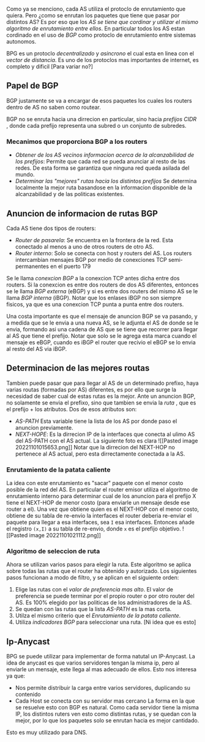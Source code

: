 Como ya se menciono, cada AS utiliza el protoclo de enrutamiento que quiera. Pero ¿como se enrutan los paquetes que tiene que pasar por distintos AS?
Es por eso que los *AS se tiene que cordinar y utilizar el mismo algoritmo de enrutamiento entre ellos*. En particular todos los AS estan cordinado en el uso de *BGP* como protoclo de enrutamiento entre sistemas autonomos. 

BPG es un protoclo *decentralizado* y *asincrono* el cual esta en linea con el *vector de distancia*. Es uno de los protoclos mas importantes de internet, es completo y dificil [Para variar no?]


## Papel de BGP
BGP justamente se va a encargar de esos paquetes los cuales los routers dentro de AS no saben como routear. 

BGP no se enruta hacia una dirrecion en particular, sino hacia *prefijos CIDR* , donde cada prefijo representa una subred o un conjunto de subredes. 

### Mecanimos que proporciona BGP a los routers
- *Obtener de los AS vecinos informacion acerca de la alcanzabilidad de los prefijos*: Permite que cada red se pueda anunciar al resto de las redes. De esta forma se garantiza que ninguna red queda asilada del mundo. 
- *Determinar las "mejores" rutas hacia los distintos prefijos* Se determina localmente la mejor ruta basandose en la informacion disponible de la alcanzabilidad y de las politicas existentes. 

## Anuncion de informacion de rutas BGP
Cada AS tiene dos tipos de routers:
- *Router de pasarela*: Se encuentra en la frontera de la red. Esta conectado al menos a uno de otros routers de otro AS.
- *Router interno*: Solo se conecta con host y routers del AS. 
Los routers intercambian mensajes BGP por medio de conexciones TCP semi-permanentes en el puerto 179

Se le llama *conexcion BGP* a la conexcion TCP antes dicha entre dos routers. 
Si la conexcion es entre dos routers de dos AS diferentes, entonces se le llama *BGP externa* (eBGP) y si es entre dos routers del mismo AS se le llama *BGP interna* (iBGP). Notar que los enlases iBGP no son siempre fisicos, ya que es una conexcion TCP punta a punta entre dos routers. 

Una costa importante es que el mensaje de anuncion BGP se va pasando, y a medida que se le envia a una nueva AS, se le adjunta el AS de donde se le envia, formando asi una cadena de AS que se tiene que recorrer para llegar al AS que tiene el prefijo. Notar que solo se le agrega esta marca cuando el mensaje es eBGP, cuando es iBGP el router que recivio el eBGP se lo envia al resto del AS via iBGP.

## Determinacion de las mejores routas
Tambien puede pasar que para llegar al AS de un determinado prefixo, haya varias routas (formadas por AS) diferentes, es por ello que surge la necesidad de saber cual de estas rutas es la mejor.
Ante un anuncion BGP, no solamente se envia el prefixo, sino que tambien se envia la *ruta* , que es el prefijo + los atributos. 
Dos de esos atributos son:
- *AS-PATH* Esta variable tiene la lista de los AS por donde paso el anuncion previamente. 
- *NEXT-HOPE*: Es la dirrecion IP de la interfaces que conecta al ulimo AS del AS-PATH con el AS actual. La siguiente foto es clara
![[Pasted image 20221101015653.png]]
Notar que la dirrecion del NEXT-HOP no pertenece al AS actual, pero esta dirrectamente conectada a la AS.

### Enrutamiento de la patata caliente 
La idea con este enrutamiento es "sacar" paquete con el menor costo posible de la red del AS. En particular el router emisor utiliza el algoritmo de enrutamiento interno para determinar cual de los anuncion para el prefijo X tiene el NEXT-HOP de menor costo (para enviarle un mensaje desde ese router a el). Una vez que obtiene quien es el NEXT-HOP con el menor costo, obtiene de su tabla de re-envio la interfaces el router deberia re-enviar el paquete para llegar a esa interfaces, sea `I` esa interfaces. Entonces añade el registro `(x,I)` a su tabla de re-envio, donde `x` es el prefijo objetivo. 
![[Pasted image 20221101021112.png]]

### Algoritmo de seleccion de ruta
Ahora se utilizan varios pasos para elegir la ruta. Este algoritmo se aplica sobre todas las rutas que el router ha obtenido y autorizado. Los siguientes pasos funcionan a modo de filtro, y se aplican en el siguiente orden:
1. Elige las rutas con el *valor de preferencia mas alto*. El valor de preferencia se puede terminar por el propio router o por otro router del AS. Es 100% elegido por las politicas de los administradores de la AS.
2. Se quedan con las rutas que la lista *AS-PATH* es la mas corta.
3. Utilza el mismo criterio que el *Enrutamiento de la patata caliente*. 
4. Utiliza *indicadores BGP* para seleccionar una ruta. [Ni idea que es esto]

## Ip-Anycast 
BPG se puede utilizar para implementar de forma natutal un IP-Anycast. 
La idea de anycast es que varios servidores tengan la misma ip, pero al enviarle un mensaje, este llega al mas adecuado de ellos. 
Esto nos interesa ya que:
- Nos permite distribuir la carga entre varios servidores, duplicando su contenido
- Cada Host se conecta con su servidor mas cercano
La forma en la que se resuelve esto con BGP es natural. Como cada servidor tiene la misma IP, los distintos ruters ven esto como distintas rutas, y se quedan con la mejor, por lo que los paquetes solo se enrutan hacia es mejor cantidado. 

Esto es muy utilizado para DNS. 

